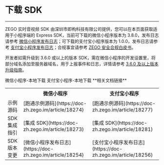 # 下载 SDK

- - -

ZEGO 实时音视频 SDK 由深圳市即构科技有限公司提供，您可以在本页面获取适用于小程序端的 Express SDK，当前可下载的微信小程序版本为 3.8.0，发布日志请参考 [微信小程序发布日志](https://doc-zh.zego.im/article/18254)；可下载的支付宝小程序版本为 1.0.0，发布日志请参考 [支付宝小程序发布日志](https://doc-zh.zego.im/article/18256)；合规事宜请参考 [ZEGO 安全合规白皮书](/policies-and-agreements/zego-security-and-compliance-white-paper)。

<Warning title="注意">

开发者如需升级到 3.6.0 或以上的版本 SDK，需在微信小程序的开发设置里，将部分域名添加至服务器域名，用于上报事件和日志，详情请参考 [3.6.0 及以上版本升级指南](https://doc-zh.zego.im/)。

</Warning>
 
<CardGroup cols={2}>
<Card title="Express SDK v3.8.0" href="https://artifact-sdk.zego.im/webplatform/ZegoExpress-MiniProgram.zip">
微信小程序-本地下载
</Card>
<Card title="Express SDK v1.0.0"  href="https://artifact-sdk.zego.im/webplatform/ZegoExpress-AlipayMiniProgram.zip">
支付宝小程序-本地下载
</Card>
</CardGroup>
**相关文档链接**

<table>
  
<tbody><tr>
<th></th>
<th>微信小程序</th>
<th>支付宝小程序</th>
</tr>
<tr>
<td>示例源码</td>
<td>[跑通示例源码](https://doc-zh.zego.im/article/18274)</td>
<td>[跑通示例源码](https://doc-zh.zego.im/article/18277)</td>
</tr>
<tr>
<td>SDK 集成指引</td>
<td>[集成 SDK](https://doc-zh.zego.im/article/18273)</td>
<td>[集成 SDK](https://doc-zh.zego.im/article/18281)</td>
</tr>
<tr>
<td>SDK 版本变更</td>
<td>[微信小程序发布日志](https://doc-zh.zego.im/article/18254)</td>
<td>[支付宝小程序发布日志](https://doc-zh.zego.im/article/18256)</td>
</tr>
</tbody></table>




<Content />

